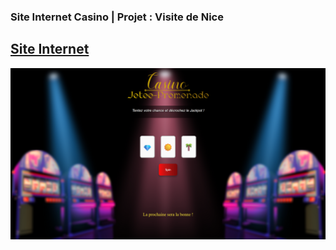 ### Site Internet Casino | Projet : Visite de Nice
[Site Internet](https://julooot.github.io)
---
<img src=/assets/ReadMe/screenshot1.png>
